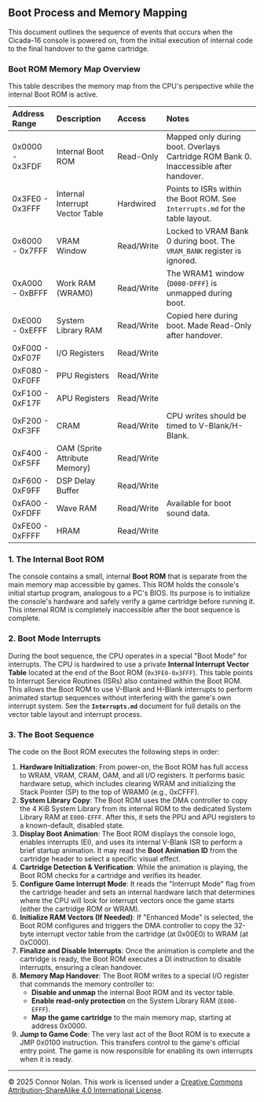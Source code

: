 ## **Boot Process and Memory Mapping**

This document outlines the sequence of events that occurs when the Cicada-16 console is powered on, from the initial execution of internal code to the final handover to the game cartridge.

### **Boot ROM Memory Map Overview**

This table describes the memory map from the CPU's perspective while the internal Boot ROM is active.

| Address Range   | Description                     | Access     | Notes                                                                                |
| :-------------- | :------------------------------ | :--------- | :----------------------------------------------------------------------------------- |
| 0x0000 - 0x3FDF | Internal Boot ROM               | Read-Only  | Mapped only during boot. Overlays Cartridge ROM Bank 0. Inaccessible after handover. |
| 0x3FE0 - 0x3FFF | Internal Interrupt Vector Table | Hardwired  | Points to ISRs within the Boot ROM. See `Interrupts.md` for the table layout.        |
| 0x6000 - 0x7FFF | VRAM Window                     | Read/Write | Locked to VRAM Bank 0 during boot. The `VRAM_BANK` register is ignored.              |
| 0xA000 - 0xBFFF | Work RAM (WRAM0)                | Read/Write | The WRAM1 window (`D000-DFFF`) is unmapped during boot.                              |
| 0xE000 - 0xEFFF | System Library RAM              | Read/Write | Copied here during boot. Made Read-Only after handover.                              |
| 0xF000 - 0xF07F | I/O Registers                   | Read/Write |                                                                                      |
| 0xF080 - 0xF0FF | PPU Registers                   | Read/Write |                                                                                      |
| 0xF100 - 0xF17F | APU Registers                   | Read/Write |                                                                                      |
| 0xF200 - 0xF3FF | CRAM                            | Read/Write | CPU writes should be timed to V-Blank/H-Blank.                                       |
| 0xF400 - 0xF5FF | OAM (Sprite Attribute Memory)   | Read/Write |
| 0xF600 - 0xF9FF | DSP Delay Buffer                | Read/Write |
| 0xFA00 - 0xFDFF | Wave RAM                        | Read/Write | Available for boot sound data.                                                       |
| 0xFE00 - 0xFFFF | HRAM                            | Read/Write |                                                                                      |

###

### **1. The Internal Boot ROM**

The console contains a small, internal **Boot ROM** that is separate from the main memory map accessible by games. This ROM holds the console's initial startup program, analogous to a PC's BIOS. Its purpose is to initialize the console's hardware and safely verify a game cartridge before running it. This internal ROM is completely inaccessible after the boot sequence is complete.

### **2. Boot Mode Interrupts**

During the boot sequence, the CPU operates in a special "Boot Mode" for interrupts. The CPU is hardwired to use a private **Internal Interrupt Vector Table** located at the end of the Boot ROM (`0x3FE0-0x3FFF`). This table points to Interrupt Service Routines (ISRs) also contained within the Boot ROM. This allows the Boot ROM to use V-Blank and H-Blank interrupts to perform animated startup sequences without interfering with the game's own interrupt system. See the **`Interrupts.md`** document for full details on the vector table layout and interrupt process.

### **3. The Boot Sequence**

The code on the Boot ROM executes the following steps in order:

1. **Hardware Initialization**: From power-on, the Boot ROM has full access to WRAM, VRAM, CRAM, OAM, and all I/O registers. It performs basic hardware setup, which includes clearing WRAM and initializing the Stack Pointer (SP) to the top of WRAM0 (e.g., 0xCFFF).
2. **System Library Copy**: The Boot ROM uses the DMA controller to copy the 4 KiB System Library from its internal ROM to the dedicated System Library RAM at `E000-EFFF`. After this, it sets the PPU and APU registers to a known-default, disabled state.
3. **Display Boot Animation**: The Boot ROM displays the console logo, enables interrupts (EI), and uses its internal V-Blank ISR to perform a brief startup animation. It may read the **Boot Animation ID** from the cartridge header to select a specific visual effect.
4. **Cartridge Detection & Verification**: While the animation is playing, the Boot ROM checks for a cartridge and verifies its header.
5. **Configure Game Interrupt Mode**: It reads the "Interrupt Mode" flag from the cartridge header and sets an internal hardware latch that determines where the CPU will look for interrupt vectors once the game starts (either the cartridge ROM or WRAM).
6. **Initialize RAM Vectors (If Needed)**: If "Enhanced Mode" is selected, the Boot ROM configures and triggers the DMA controller to copy the 32-byte interrupt vector table from the cartridge (at 0x00E0) to WRAM (at 0xC000).
7. **Finalize and Disable Interrupts**: Once the animation is complete and the cartridge is ready, the Boot ROM executes a DI instruction to disable interrupts, ensuring a clean handover.
8. **Memory Map Handover**: The Boot ROM writes to a special I/O register that commands the memory controller to:
   - **Disable and unmap** the internal Boot ROM and its vector table.
   - **Enable read-only protection** on the System Library RAM (`E800-EFFF`).
   - **Map the game cartridge** to the main memory map, starting at address 0x0000.
9. **Jump to Game Code**: The very last act of the Boot ROM is to execute a JMP 0x0100 instruction. This transfers control to the game's official entry point. The game is now responsible for enabling its own interrupts when it is ready.

---

© 2025 Connor Nolan. This work is licensed under a
[Creative Commons Attribution-ShareAlike 4.0 International License](http://creativecommons.org/licenses/by-sa/4.0/).
